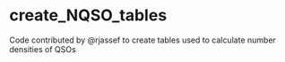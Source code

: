 # create_NQSO_tables
Code contributed by @rjassef to create tables used to calculate number densities of QSOs
